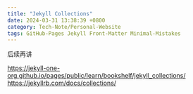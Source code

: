 ```yaml
---
title: "Jekyll Collections"
date: 2024-03-31 13:38:39 +0800
category: Tech-Note/Personal-Website
tags: GitHub-Pages Jekyll Front-Matter Minimal-Mistakes
---
```


后续再讲

<!-- Front Matter 可以保存元数据，使用 Liquid 访问-->
<!--目录和标签的逻辑分类-->
<!--目录会影响 post 路径，没有目录的文章路径-->
<!--目录建议用一个，用分隔划分层次，方便生成索引-->
<!--标签很多个-->
<!--索引生成->
<!--Liquid 的简单语法和 Front Matter 定义元数据-->
<!--To Be Continue-->
<!--更多约定还是参考 Jekyll-->
<!--分类管理建议-->
<!--pages 的处理方式-->
<!--其他类别，例如写一本书，就可以建立一个新的类别-->
<!--Collection, pages 不是 collection， collection 也不用加 include， 自带的 collection 有 posts，pages 和 drafts ， pages 一般没有专门路径但是 Minimal Mistakes 需要设置，这个不说也行-->
<!--Collection 的索引-->
https://jekyll-one-org.github.io/pages/public/learn/bookshelf/jekyll_collections/
https://jekyllrb.com/docs/collections/
<!--404 about 等特殊页面以及主页的设置-->
<!--其他功能，comments 之类的-->
<!--素材文件和数据文件-->